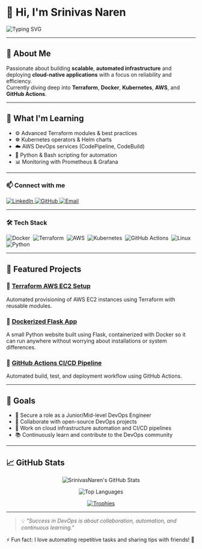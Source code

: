 # 👋 Hi, I'm **Srinivas Naren**

![Typing SVG](https://readme-typing-svg.demolab.com?font=Fira+Code&pause=1000&color=F7AB0A&width=480&lines=Aspiring+DevOps+Engineer;Infrastructure+as+Code+%7C+CI%2FCD+%7C+Cloud+Enthusiast)

---

## 🚀 About Me  
Passionate about building **scalable**, **automated infrastructure** and deploying **cloud-native applications** with a focus on reliability and efficiency.  
Currently diving deep into **Terraform**, **Docker**, **Kubernetes**, **AWS**, and **GitHub Actions**.

---

## 🌱 What I'm Learning  
- ⚙️ Advanced Terraform modules & best practices  
- ☸️ Kubernetes operators & Helm charts  
- ☁️ AWS DevOps services (CodePipeline, CodeBuild)  
- 🐍 Python & Bash scripting for automation  
- 📊 Monitoring with Prometheus & Grafana

---

### 📫 Connect with me

<a href="https://linkedin.com/in/srinivas-naren-vemgal-7801571ab" target="_blank" rel="noopener noreferrer">
  <img src="https://img.shields.io/badge/LinkedIn-0A66C2?style=for-the-badge&logo=linkedin&logoColor=white" alt="LinkedIn" />
</a>
<a href="https://github.com/SrinivasNaren" target="_blank" rel="noopener noreferrer">
  <img src="https://img.shields.io/badge/GitHub-181717?style=for-the-badge&logo=github&logoColor=white" alt="GitHub" />
</a>
<a href="mailto:srinivasnaren007@gmail.com" target="_blank" rel="noopener noreferrer">
  <img src="https://img.shields.io/badge/Email-D14836?style=for-the-badge&logo=gmail&logoColor=white" alt="Email" />
</a>

---

### 🛠️ Tech Stack

<p>
  <img src="https://img.shields.io/badge/Docker-2496ED?style=for-the-badge&logo=docker&logoColor=white" alt="Docker" />&nbsp;
  <img src="https://img.shields.io/badge/Terraform-7B42BC?style=for-the-badge&logo=terraform&logoColor=white" alt="Terraform" />&nbsp;
  <img src="https://img.shields.io/badge/AWS-232F3E?style=for-the-badge&logo=amazonaws&logoColor=white" alt="AWS" />&nbsp;
  <img src="https://img.shields.io/badge/Kubernetes-326CE5?style=for-the-badge&logo=kubernetes&logoColor=white" alt="Kubernetes" />&nbsp;
  <img src="https://img.shields.io/badge/GitHub_Actions-2088FF?style=for-the-badge&logo=githubactions&logoColor=white" alt="GitHub Actions" />&nbsp;
  <img src="https://img.shields.io/badge/Linux-FCC624?style=for-the-badge&logo=linux&logoColor=black" alt="Linux" />&nbsp;
  <img src="https://img.shields.io/badge/Python-3776AB?style=for-the-badge&logo=python&logoColor=white" alt="Python" />
</p>

---

## 📂 Featured Projects

### 🔹 [Terraform AWS EC2 Setup](https://github.com/SrinivasNaren/terraform-aws-ec2)  
Automated provisioning of AWS EC2 instances using Terraform with reusable modules.

### 🔹 [Dockerized Flask App](https://github.com/SrinivasNaren/dockerized-flask-app)  
A small Python website built using Flask, containerized with Docker so it can run anywhere without worrying about installations or system differences.

### 🔹 [GitHub Actions CI/CD Pipeline](https://github.com/SrinivasNaren/github-actions-cicd)  
Automated build, test, and deployment workflow using GitHub Actions.

---

## 🎯 Goals

- 🎯 Secure a role as a Junior/Mid-level DevOps Engineer  
- 🤝 Collaborate with open-source DevOps projects  
- 🔄 Work on cloud infrastructure automation and CI/CD pipelines  
- 📚 Continuously learn and contribute to the DevOps community

---

## 📈 GitHub Stats

<p align="center">
  <img src="https://github-readme-stats.vercel.app/api?username=SrinivasNaren&show_icons=true&theme=radical&count_private=true&include_all_commits=true" alt="SrinivasNaren's GitHub Stats" />
</p>
<p align="center">
  <img src="https://github-readme-stats.vercel.app/api/top-langs/?username=SrinivasNaren&layout=compact&theme=radical" alt="Top Languages" />
</p>
<p align="center">
  <a href="https://github.com/ryo-ma/github-profile-trophy" target="_blank" rel="noopener noreferrer">
    <img src="https://github-profile-trophy.vercel.app/?username=SrinivasNaren&theme=radical" alt="Trophies" />
  </a>
</p>

---

> 💡 _"Success in DevOps is about collaboration, automation, and continuous learning."_  

⚡ Fun fact: I love automating repetitive tasks and sharing tips with friends! 🚀
